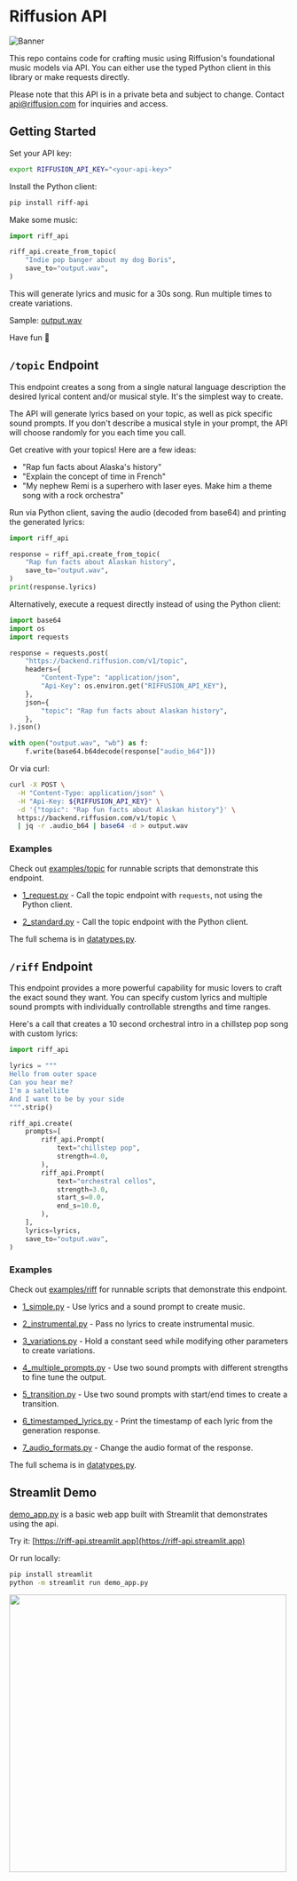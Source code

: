 # Riffusion API

![Banner](https://storage.googleapis.com/corpusant-public/banner.jpg)

This repo contains code for crafting music using Riffusion's foundational music models via API. You can either use the typed Python client in this library or make requests directly.

Please note that this API is in a private beta and subject to change. Contact api@riffusion.com for inquiries and access.

## Getting Started
Set your API key:

```bash
export RIFFUSION_API_KEY="<your-api-key>"
```

Install the Python client:
```bash
pip install riff-api
```

Make some music:

```python
import riff_api

riff_api.create_from_topic(
    "Indie pop banger about my dog Boris",
    save_to="output.wav",
)
```

This will generate lyrics and music for a 30s song. Run multiple times to create variations.

Sample: [output.wav](https://storage.googleapis.com/corpusant-public/output.wav)

Have fun 💙

## `/topic` Endpoint

This endpoint creates a song from a single natural language description the desired lyrical content and/or musical style. It's the simplest way to create.

The API will generate lyrics based on your topic, as well as pick specific sound prompts. If you don't describe a musical style in your prompt, the API will choose randomly for you each time you call.

Get creative with your topics! Here are a few ideas:

 * "Rap fun facts about Alaska's history"
 * "Explain the concept of time in French"
 * "My nephew Remi is a superhero with laser eyes. Make him a theme song with a rock orchestra"

Run via Python client, saving the audio (decoded from base64) and printing the generated lyrics:

```python
import riff_api

response = riff_api.create_from_topic(
    "Rap fun facts about Alaskan history",
    save_to="output.wav",
)
print(response.lyrics)
```

Alternatively, execute a request directly instead of using the Python client:

```python
import base64
import os
import requests

response = requests.post(
    "https://backend.riffusion.com/v1/topic",
    headers={
        "Content-Type": "application/json",
        "Api-Key": os.environ.get("RIFFUSION_API_KEY"),
    },
    json={
        "topic": "Rap fun facts about Alaskan history",
    },
).json()

with open("output.wav", "wb") as f:
    f.write(base64.b64decode(response["audio_b64"]))
```

Or via curl:

```bash
curl -X POST \
  -H "Content-Type: application/json" \
  -H "Api-Key: ${RIFFUSION_API_KEY}" \
  -d '{"topic": "Rap fun facts about Alaskan history"}' \
  https://backend.riffusion.com/v1/topic \
  | jq -r .audio_b64 | base64 -d > output.wav
```

### Examples

Check out [examples/topic](examples/topic) for runnable scripts that demonstrate this endpoint.

 * [1_request.py](examples/topic/1_request.py) - Call the topic endpoint with `requests`, not using the Python client.

 * [2_standard.py](examples/topic/2_standard.py) - Call the topic endpoint with the Python client.

The full schema is in [datatypes.py](riff_api/datatypes.py).

## `/riff` Endpoint

This endpoint provides a more powerful capability for music lovers to craft the exact sound they want. You can specify custom lyrics and multiple sound prompts with individually controllable strengths and time ranges.

Here's a call that creates a 10 second orchestral intro in a chillstep pop song with custom lyrics:

```python
import riff_api

lyrics = """
Hello from outer space
Can you hear me?
I'm a satellite
And I want to be by your side
""".strip()

riff_api.create(
    prompts=[
        riff_api.Prompt(
            text="chillstep pop",
            strength=4.0,
        ),
        riff_api.Prompt(
            text="orchestral cellos",
            strength=3.0,
            start_s=0.0,
            end_s=10.0,
        ),
    ],
    lyrics=lyrics,
    save_to="output.wav",
)
```

### Examples

Check out [examples/riff](examples/riff) for runnable scripts that demonstrate this endpoint.

 * [1_simple.py](examples/riff/1_simple.py) - Use lyrics and a sound prompt to create music.

 * [2_instrumental.py](examples/riff/2_instrumental.py) - Pass no lyrics to create instrumental music.

 * [3_variations.py](examples/riff/3_variations.py) - Hold a constant seed while modifying other parameters to create variations.

 * [4_multiple_prompts.py](examples/riff/4_multiple_prompts.py) - Use two sound prompts with different strengths to fine tune the output.

 * [5_transition.py](examples/riff/5_transition.py) - Use two sound prompts with start/end times to create a transition.

 * [6_timestamped_lyrics.py](examples/riff/6_timestamped_lyrics.py) - Print the timestamp of each lyric from the generation response.

 * [7_audio_formats.py](examples/riff/7_audio_formats.py) - Change the audio format of the response.

The full schema is in [datatypes.py](riff_api/datatypes.py).

## Streamlit Demo

[demo_app.py](demo_app.py) is a basic web app built with Streamlit that
demonstrates using the api.

Try it: [https://riff-api.streamlit.app](https://riff-api.streamlit.app)

Or run locally:

```bash
pip install streamlit
python -m streamlit run demo_app.py
```

<img src="https://storage.googleapis.com/corpusant-public/riffusion_demo_app.png" width="500px" />
